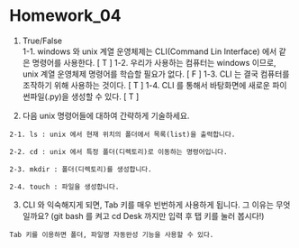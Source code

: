 # Homework_04

1. True/False  
	1-1. windows 와 unix 계열 운영체제는 CLI(Command Lin Interface) 에서 같은 명령어를 사용한다. [ T ]
	1-2. 우리가 사용하는 컴퓨터는 windows 이므로, unix 계열 운영체제 명령어를 학습할 필요가 없다. [ F ]
	1-3. CLI 는 결국 컴퓨터를 조작하기 위해 사용하는 것이다. [ T ]
	1-4. CLI 를 통해서 바탕화면에 새로운 파이썬파일(.py)을 생성할 수 있다. [ T ]  


2. 다음 unix 명령어들에 대하여 간략하게 기술하세요.  

``` 
2-1. ls : unix 에서 현재 위치의 폴더에서 목록(list)을 출력합니다.

2-2. cd : unix 에서 특정 폴더(디렉토리)로 이동하는 명령어입니다.

2-3. mkdir : 폴더(디렉토리)를 생성합니다.

2-4. touch : 파일을 생성합니다.
```


3. CLI 와 익숙해지게 되면, Tab 키를 매우 빈번하게 사용하게 됩니다. 그 이유는 무엇일까요? (git bash 를 켜고 cd Desk 까지만 입력 후 탭 키를 눌러 봅시다!)  

``` 
Tab 키를 이용하면 폴더, 파일명 자동완성 기능을 사용할 수 있다.
```
